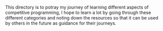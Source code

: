 This directory is to potray my journey of learning different aspects of competitive programming, I hope to learn a lot by going through these different categories and noting down the resources so 
that it can be used by others in the future as guidance for their journeys.
